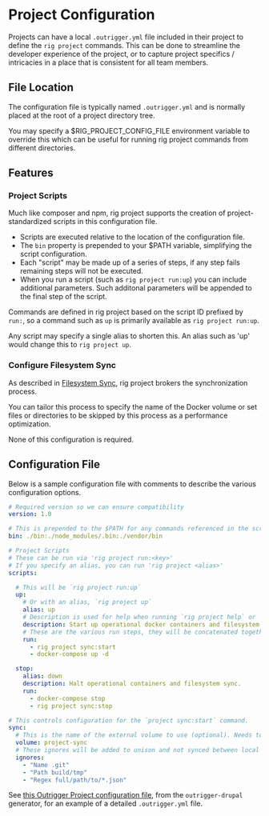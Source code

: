 # Project Configuration

Projects can have a local `.outrigger.yml` file included in their project to define the `rig project` commands. This can
be done to streamline the developer experience of the project, or to capture project specifics / intricacies in a place that
is consistent for all team members.

## File Location

The configuration file is typically named `.outrigger.yml` and is normally placed at the root of a project directory tree.

You may specify a $RIG_PROJECT_CONFIG_FILE environment variable to override this which can be useful for running rig project
commands from different directories.

## Features

### Project Scripts

Much like composer and npm, rig project supports the creation of project-standardized scripts in this configuration file.

* Scripts are executed relative to the location of the configuration file.
* The `bin` property is prepended to your $PATH variable, simplifying the script configuration.
* Each "script" may be made up of a series of steps, if any step fails remaining steps will not be executed.
* When you run a script (such as `rig project run:up`) you can include additional parameters.
  Such additonal parameters will be appended to the final step of the script.

Commands are defined in rig project based on the script ID prefixed by `run:`, so a command such as
`up` is primarily available as `rig project run:up`.

Any script may specify a single alias to shorten this. An alias such as 'up' would change this to `rig project up`.

### Configure Filesystem Sync

As described in [Filesystem Sync](./filesystem-sync/), rig project brokers the synchronization process.

You can tailor this process to specify the name of the Docker volume or set files or directories to be
skipped by this process as a performance optimization.

None of this configuration is required.

## Configuration File

Below is a sample configuration file with comments to describe the various configuration options.

```yaml
# Required version so we can ensure compatibility
version: 1.0

# This is prepended to the $PATH for any commands referenced in the scripts section.
bin: ./bin:./node_modules/.bin:./vendor/bin

# Project Scripts
# These can be run via 'rig project run:<key>'
# If you specify an alias, you can run 'rig project <alias>'
scripts:

  # This will be `rig project run:up`
  up:
    # Or with an alias, `rig project up`
    alias: up
    # Description is used for help when running `rig project help` or `rig project run help`
    description: Start up operational docker containers and filesystem sync.
    # These are the various run steps, they will be concatenated together into a single command with '&&'
    run:
      - rig project sync:start
      - docker-compose up -d

  stop:
    alias: down
    description: Halt operational containers and filesystem sync.
    run:
      - docker-compose stop
      - rig project sync:stop

# This controls configuration for the `project sync:start` command.
sync:
  # This is the name of the external volume to use (optional). Needs to match volume name in Docker Compose.
  volume: project-sync
  # These ignores will be added to unison and not synced between local and project volume
  ignores:
    - "Name .git"
    - "Path build/tmp"
    - "Regex full/path/to/*.json"

```

See [this Outrigger Project configuration file](https://github.com/phase2/generator-outrigger-drupal/blob/master/generators/environment/templates/outrigger/outrigger.yml),
from the `outrigger-drupal` generator, for an example of a detailed `.outrigger.yml` file.

